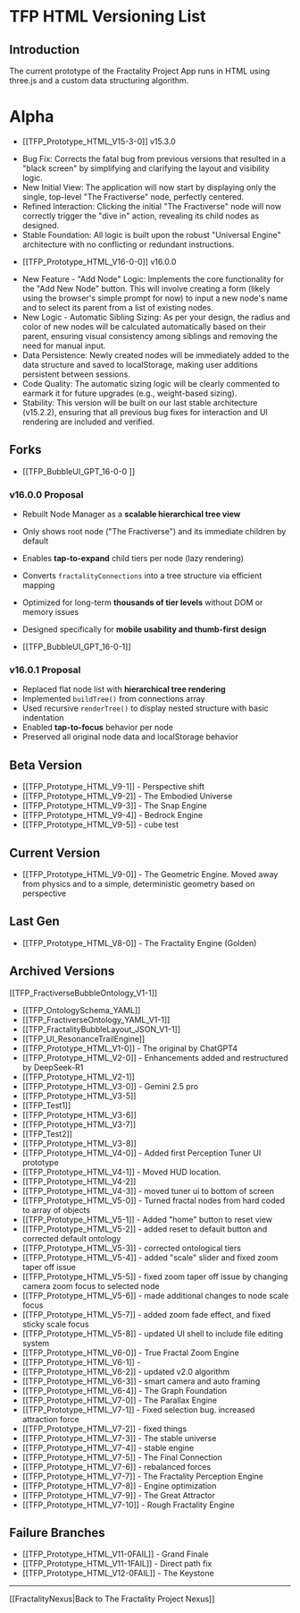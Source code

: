 # TFP HTML Versioning List

## Introduction 
The current prototype of the Fractality Project App runs in HTML using three.js and a custom data structuring algorithm.


# Alpha
- [[TFP_Prototype_HTML_V15-3-0]] 
v15.3.0
 * Bug Fix: Corrects the fatal bug from previous versions that resulted in a "black screen" by simplifying and clarifying the layout and visibility logic.
 * New Initial View: The application will now start by displaying only the single, top-level "The Fractiverse" node, perfectly centered.
 * Refined Interaction: Clicking the initial "The Fractiverse" node will now correctly trigger the "dive in" action, revealing its child nodes as designed.
 * Stable Foundation: All logic is built upon the robust "Universal Engine" architecture with no conflicting or redundant instructions.

- [[TFP_Prototype_HTML_V16-0-0]]
v16.0.0
 * New Feature - "Add Node" Logic: Implements the core functionality for the "Add New Node" button. This will involve creating a form (likely using the browser's simple prompt for now) to input a new node's name and to select its parent from a list of existing nodes.
 * New Logic - Automatic Sibling Sizing: As per your design, the radius and color of new nodes will be calculated automatically based on their parent, ensuring visual consistency among siblings and removing the need for manual input.
 * Data Persistence: Newly created nodes will be immediately added to the data structure and saved to localStorage, making user additions persistent between sessions.
 * Code Quality: The automatic sizing logic will be clearly commented to earmark it for future upgrades (e.g., weight-based sizing).
 * Stability: This version will be built on our last stable architecture (v15.2.2), ensuring that all previous bug fixes for interaction and UI rendering are included and verified.


## Forks 
- [[TFP_BubbleUI_GPT_16-0-0 ]]
### v16.0.0 Proposal
- Rebuilt Node Manager as a **scalable hierarchical tree view**
- Only shows root node ("The Fractiverse") and its immediate children by default
- Enables **tap-to-expand** child tiers per node (lazy rendering)
- Converts `fractalityConnections` into a tree structure via efficient mapping
- Optimized for long-term **thousands of tier levels** without DOM or memory issues
- Designed specifically for **mobile usability and thumb-first design**

- [[TFP_BubbleUI_GPT_16-0-1]]
### v16.0.1 Proposal
- Replaced flat node list with **hierarchical tree rendering**
- Implemented `buildTree()` from connections array
- Used recursive `renderTree()` to display nested structure with basic indentation
- Enabled **tap-to-focus** behavior per node
- Preserved all original node data and localStorage behavior


## Beta Version
 
- [[TFP_Prototype_HTML_V9-1]] - Perspective shift
- [[TFP_Prototype_HTML_V9-2]] - The Embodied Universe
- [[TFP_Prototype_HTML_V9-3]] - The Snap Engine 
- [[TFP_Prototype_HTML_V9-4]] - Bedrock Engine 
- [[TFP_Prototype_HTML_V9-5]] - cube test

## Current Version

- [[TFP_Prototype_HTML_V9-0]] - The Geometric Engine. Moved away from physics and to a simple, deterministic geometry based on perspective

## Last Gen
- [[TFP_Prototype_HTML_V8-0]] - The Fractality Engine (Golden)

## Archived Versions
 
 [[TFP_FractiverseBubbleOntology_V1-1]]
- [[TFP_OntologySchema_YAML]]
- [[TFP_FractiverseOntology_YAML_V1-1]]
- [[TFP_FractalityBubbleLayout_JSON_V1-1]]
- [[TFP_UI_ResonanceTrailEngine]]
- [[TFP_Prototype_HTML_V1-0]] - The original by ChatGPT4 
- [[TFP_Prototype_HTML_V2-0]] - Enhancements added and restructured by DeepSeek-R1 
- [[TFP_Prototype_HTML_V2-1]]
- [[TFP_Prototype_HTML_V3-0]] - Gemini 2.5 pro
- [[TFP_Prototype_HTML_V3-5]]
- [[TFP_Test1]]
- [[TFP_Prototype_HTML_V3-6]]
- [[TFP_Prototype_HTML_V3-7]]
- [[TFP_Test2]]
- [[TFP_Prototype_HTML_V3-8]]
- [[TFP_Prototype_HTML_V4-0]] - Added first Perception Tuner UI prototype 
- [[TFP_Prototype_HTML_V4-1]] - Moved HUD location.
- [[TFP_Prototype_HTML_V4-2]]
- [[TFP_Prototype_HTML_V4-3]] - moved tuner ui to bottom of screen
- [[TFP_Prototype_HTML_V5-0]] - Turned fractal nodes from hard coded to array of objects 
- [[TFP_Prototype_HTML_V5-1]] - Added "home" button to reset view
- [[TFP_Prototype_HTML_V5-2]] - added reset to default button and corrected default ontology
- [[TFP_Prototype_HTML_V5-3]] - corrected ontological tiers
- [[TFP_Prototype_HTML_V5-4]] - added "scale" slider and fixed zoom taper off issue
- [[TFP_Prototype_HTML_V5-5]] - fixed zoom taper off issue by changing camera zoom focus to selected node
- [[TFP_Prototype_HTML_V5-6]] - made additional changes to node scale focus
- [[TFP_Prototype_HTML_V5-7]] - added zoom fade effect, and fixed sticky scale focus
- [[TFP_Prototype_HTML_V5-8]] - updated UI shell to include file editing system
- [[TFP_Prototype_HTML_V6-0]] - True Fractal Zoom Engine 
- [[TFP_Prototype_HTML_V6-1]] - 
- [[TFP_Prototype_HTML_V6-2]] - updated v2.0 algorithm
- [[TFP_Prototype_HTML_V6-3]] - smart camera and auto framing
- [[TFP_Prototype_HTML_V6-4]] - The Graph Foundation 
- [[TFP_Prototype_HTML_V7-0]] - The Parallax Engine
- [[TFP_Prototype_HTML_V7-1]] - Fixed selection bug. increased attraction force
- [[TFP_Prototype_HTML_V7-2]] - fixed things
- [[TFP_Prototype_HTML_V7-3]] - The stable universe
- [[TFP_Prototype_HTML_V7-4]] - stable engine
- [[TFP_Prototype_HTML_V7-5]] - The Final Connection 
- [[TFP_Prototype_HTML_V7-6]] - rebalanced forces 
- [[TFP_Prototype_HTML_V7-7]] - The Fractality Perception Engine
- [[TFP_Prototype_HTML_V7-8]] - Engine optimization 
- [[TFP_Prototype_HTML_V7-9]] - The Great Attractor 
- [[TFP_Prototype_HTML_V7-10]] - Rough Fractality Engine


## Failure Branches
- [[TFP_Prototype_HTML_V11-0FAIL]] - Grand Finale
- [[TFP_Prototype_HTML_V11-1FAIL]] - Direct path fix
- [[TFP_Prototype_HTML_V12-0FAIL]] - The Keystone

---

[[FractalityNexus|Back to The Fractality Project Nexus]]
